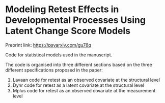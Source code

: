 # Modeling Retest Effects in Developmental Processes Using Latent Change Score Models

Preprint link: https://psyarxiv.com/gu78q

Code for statistical models used in the manuscript.

The code is organised into three different sections based on the three different specifications proposed in the paper:

1. Lavaan code for retest as an observed covariate at the structural level
2. Dynr code for retest as a latent covariate at the structural level
3. Mplus code for retest as an observed covariate at the measurement level
